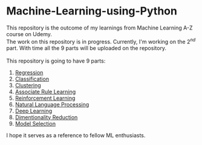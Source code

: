 # Machine-Learning-using-Python
This repository is the outcome of my learnings from Machine Learning A-Z course on Udemy.<br>
The work on this repository is in progress. Currently, I'm working on the 2<sup>*nd*</sup> part. With time all the 9 parts will be uploaded on the repository.<br>
<br>
This repository is going to have 9 parts:<br>
1. [Regression](https://github.com/dochimekashiariri/Machine-Learning-using-Python/tree/master/1.%20Regression)
2. [Classification](https://github.com/dochimekashiariri/Machine-Learning-using-Python/tree/master/2.%20Classification)
3. [Clustering](https://github.com/dochimekashiariri/Machine-Learning-using-Python/tree/master/3.%20Clustering) 
4. [Associate Rule Learning](https://github.com/dochimekashiariri/Machine-Learning-using-Python/tree/master/4.%20Associate%20Rule%20Learning)
5. [Reinforcement Learning](https://github.com/dochimekashiariri/Machine-Learning-using-Python/tree/master/5.%20Reinforcement%20Learning)
6. [Natural Language Processing](https://github.com/dochimekashiariri/Machine-Learning-using-Python/tree/master/6.%20Natural%20Language%20Processing)
7. [Deep Learning](https://github.com/dochimekashiariri/Machine-Learning-using-Python/tree/master/7.%20Deep%20Learning)
8. [Dimentionality Reduction](https://github.com/dochimekashiariri/Machine-Learning-using-Python/tree/master/8.%20Dimentionality%20Reduction)
9. [Model Selection](https://github.com/dochimekashiariri/Machine-Learning-using-Python/tree/master/9.%20Model%20Selection)

I hope it serves as a reference to fellow ML enthusiasts.
